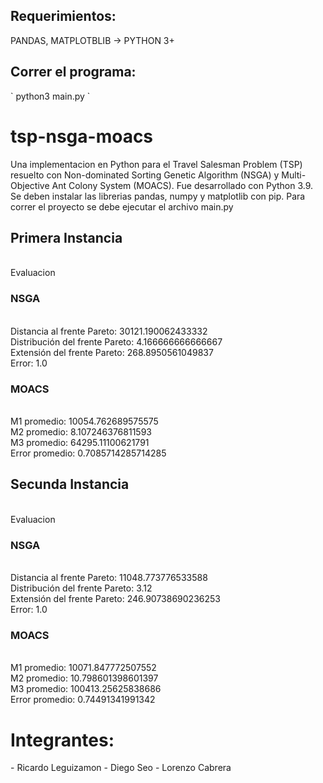 <h2> Requerimientos: </h2>
PANDAS, MATPLOTBLIB -> PYTHON 3+
<h2> Correr el programa: </h2>
` python3 main.py `
<b> <h1> tsp-nsga-moacs </h1> </b>
Una implementacion en Python para el Travel Salesman Problem (TSP) resuelto con Non-dominated Sorting Genetic Algorithm (NSGA) y Multi-Objective Ant Colony System (MOACS).
Fue desarrollado con Python 3.9. Se deben instalar las librerias pandas, numpy y matplotlib con pip.
Para correr el proyecto se debe ejecutar el archivo main.py

<h2>Primera Instancia</h2>

<br>  Evaluacion
<h3> NSGA </h3>
<br> Distancia al frente Pareto:  30121.190062433332
<br>Distribución del frente Pareto:  4.166666666666667
<br>Extensión del frente Pareto:  268.8950561049837
<br>Error:  1.0
<h3>MOACS </h3>
<br>M1 promedio:  10054.762689575575
<br>M2 promedio:  8.107246376811593
<br>M3 promedio:  64295.11100621791
<br>Error promedio:  0.7085714285714285

<h2>Secunda Instancia</h2>

<br>Evaluacion
<h3>NSGA</h3>
<br>Distancia al frente Pareto:  11048.773776533588
<br>Distribución del frente Pareto:  3.12
<br>Extensión del frente Pareto:  246.90738690236253
<br>Error:  1.0
<h3>MOACS</h3>
<br>M1 promedio:  10071.847772507552
<br>M2 promedio:  10.798601398601397
<br>M3 promedio:  100413.25625838686
<br>Error promedio:  0.74491341991342

<h1> Integrantes: </h1>
- Ricardo Leguizamon
- Diego Seo
- Lorenzo Cabrera


